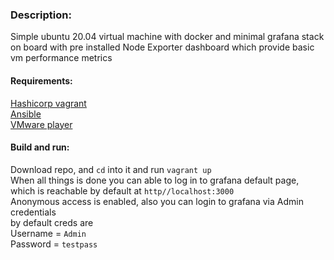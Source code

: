 ### Description:  
Simple ubuntu 20.04 virtual machine with docker and minimal grafana stack on board with pre installed Node Exporter dashboard which provide basic vm performance metrics  
#### Requirements:  
[Hashicorp vagrant](https://www.vagrantup.com/downloads)  
[Ansible](https://docs.ansible.com/ansible/latest/installation_guide/intro_installation.html)  
[VMware player](https://customerconnect.vmware.com/en/downloads/details?downloadGroup=WKST-PLAYER-1623-NEW&productId=1039&rPId=85399)  
#### Build and run:  
Download repo, and `cd` into it and run `vagrant up`  
When all things is done you can able to log in to grafana default page, which is reachable by default at `http//localhost:3000`  
Anonymous access is enabled, also you can login to grafana via Admin credentials  
by default creds are   
Username = `Admin`  
Password = `testpass`  
